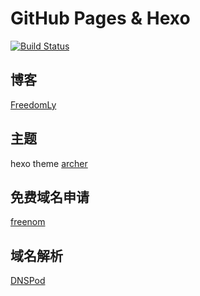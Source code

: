 # GitHub Pages & Hexo

[![Build Status](https://travis-ci.org/Felon03/Felon03.github.io.svg?branch=source)](https://travis-ci.org/Felon03/Felon03.github.io)

## 博客

[FreedomLy](https://www.freedomly.tk)

## 主题

hexo theme [archer](https://github.com/fi3ework/hexo-theme-archer)

## 免费域名申请

[freenom](https://www.freenom.com/zh/index.html?lang=zh)

## 域名解析

[DNSPod](https://www.dnspod.cn/)
